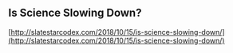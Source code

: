 ## Is Science Slowing Down?
  
  [http://slatestarcodex.com/2018/10/15/is-science-slowing-down/](http://slatestarcodex.com/2018/10/15/is-science-slowing-down/)